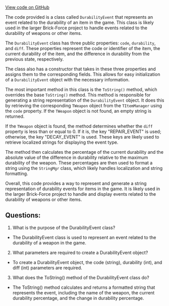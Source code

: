 [View code on GitHub](https://github.com/TieHaxJan/Brick-Force/Assembly-CSharp\DurabilityEvent.cs)

The code provided is a class called `DurabilityEvent` that represents an event related to the durability of an item in the game. This class is likely used in the larger Brick-Force project to handle events related to the durability of weapons or other items.

The `DurabilityEvent` class has three public properties: `code`, `durability`, and `diff`. These properties represent the code or identifier of the item, the current durability of the item, and the difference in durability from the previous state, respectively.

The class also has a constructor that takes in these three properties and assigns them to the corresponding fields. This allows for easy initialization of a `DurabilityEvent` object with the necessary information.

The most important method in this class is the `ToString()` method, which overrides the base `ToString()` method. This method is responsible for generating a string representation of the `DurabilityEvent` object. It does this by retrieving the corresponding `TWeapon` object from the `TItemManager` using the `code` property. If the `TWeapon` object is not found, an empty string is returned.

If the `TWeapon` object is found, the method determines whether the `diff` property is less than or equal to 0. If it is, the key "REPAIR_EVENT" is used; otherwise, the key "DECAY_EVENT" is used. These keys are likely used to retrieve localized strings for displaying the event type.

The method then calculates the percentage of the current durability and the absolute value of the difference in durability relative to the maximum durability of the weapon. These percentages are then used to format a string using the `StringMgr` class, which likely handles localization and string formatting.

Overall, this code provides a way to represent and generate a string representation of durability events for items in the game. It is likely used in the larger Brick-Force project to handle and display events related to the durability of weapons or other items.
## Questions: 
 1. What is the purpose of the DurabilityEvent class?
- The DurabilityEvent class is used to represent an event related to the durability of a weapon in the game.

2. What parameters are required to create a DurabilityEvent object?
- To create a DurabilityEvent object, the code (string), durability (int), and diff (int) parameters are required.

3. What does the ToString() method of the DurabilityEvent class do?
- The ToString() method calculates and returns a formatted string that represents the event, including the name of the weapon, the current durability percentage, and the change in durability percentage.